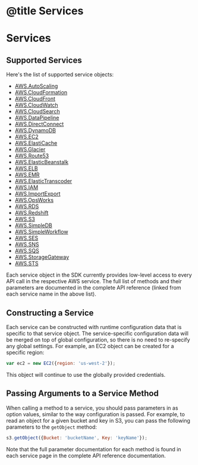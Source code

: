 # @title Services

# Services

## Supported Services

Here's the list of supported service objects:

* [AWS.AutoScaling](http://docs.amazonwebservices.com/AWSJavaScriptSDK/latest/frames.html#!http%3A//docs.amazonwebservices.com/AWSJavaScriptSDK/latest/AWS/AutoScaling.html)
* [AWS.CloudFormation](http://docs.amazonwebservices.com/AWSJavaScriptSDK/latest/frames.html#!http%3A//docs.amazonwebservices.com/AWSJavaScriptSDK/latest/AWS/CloudFormation.html)
* [AWS.CloudFront](http://docs.amazonwebservices.com/AWSJavaScriptSDK/latest/frames.html#!http%3A//docs.amazonwebservices.com/AWSJavaScriptSDK/latest/AWS/CloudFront.html)
* [AWS.CloudWatch](http://docs.amazonwebservices.com/AWSJavaScriptSDK/latest/frames.html#!http%3A//docs.amazonwebservices.com/AWSJavaScriptSDK/latest/AWS/CloudWatch.html)
* [AWS.CloudSearch](http://docs.amazonwebservices.com/AWSJavaScriptSDK/latest/frames.html#!http%3A//docs.amazonwebservices.com/AWSJavaScriptSDK/latest/AWS/CloudSearch.html)
* [AWS.DataPipeline](http://docs.amazonwebservices.com/AWSJavaScriptSDK/latest/frames.html#!http%3A//docs.amazonwebservices.com/AWSJavaScriptSDK/latest/AWS/DataPipeline.html)
* [AWS.DirectConnect](http://docs.amazonwebservices.com/AWSJavaScriptSDK/latest/frames.html#!http%3A//docs.amazonwebservices.com/AWSJavaScriptSDK/latest/AWS/DirectConnect.html)
* [AWS.DynamoDB](http://docs.amazonwebservices.com/AWSJavaScriptSDK/latest/frames.html#!http%3A//docs.amazonwebservices.com/AWSJavaScriptSDK/latest/AWS/DynamoDB.html)
* [AWS.EC2](http://docs.amazonwebservices.com/AWSJavaScriptSDK/latest/frames.html#!http%3A//docs.amazonwebservices.com/AWSJavaScriptSDK/latest/AWS/EC2.html)
* [AWS.ElastiCache](http://docs.amazonwebservices.com/AWSJavaScriptSDK/latest/frames.html#!http%3A//docs.amazonwebservices.com/AWSJavaScriptSDK/latest/AWS/ElastiCache.html)
* [AWS.Glacier](http://docs.amazonwebservices.com/AWSJavaScriptSDK/latest/frames.html#!http%3A//docs.amazonwebservices.com/AWSJavaScriptSDK/latest/AWS/Glacier.html)
* [AWS.Route53](http://docs.amazonwebservices.com/AWSJavaScriptSDK/latest/frames.html#!http%3A//docs.amazonwebservices.com/AWSJavaScriptSDK/latest/AWS/Route53.html)
* [AWS.ElasticBeanstalk](http://docs.amazonwebservices.com/AWSJavaScriptSDK/latest/frames.html#!http%3A//docs.amazonwebservices.com/AWSJavaScriptSDK/latest/AWS/ElasticBeanstalk.html)
* [AWS.ELB](http://docs.amazonwebservices.com/AWSJavaScriptSDK/latest/frames.html#!http%3A//docs.amazonwebservices.com/AWSJavaScriptSDK/latest/AWS/ELB.html)
* [AWS.EMR](http://docs.amazonwebservices.com/AWSJavaScriptSDK/latest/frames.html#!http%3A//docs.amazonwebservices.com/AWSJavaScriptSDK/latest/AWS/EMR.html)
* [AWS.ElasticTranscoder](http://docs.amazonwebservices.com/AWSJavaScriptSDK/latest/frames.html#!http%3A//docs.amazonwebservices.com/AWSJavaScriptSDK/latest/AWS/ElasticTranscoder.html)
* [AWS.IAM](http://docs.amazonwebservices.com/AWSJavaScriptSDK/latest/frames.html#!http%3A//docs.amazonwebservices.com/AWSJavaScriptSDK/latest/AWS/IAM.html)
* [AWS.ImportExport](http://docs.amazonwebservices.com/AWSJavaScriptSDK/latest/frames.html#!http%3A//docs.amazonwebservices.com/AWSJavaScriptSDK/latest/AWS/ImportExport.html)
* [AWS.OpsWorks](http://docs.amazonwebservices.com/AWSJavaScriptSDK/latest/frames.html#!http%3A//docs.amazonwebservices.com/AWSJavaScriptSDK/latest/AWS/OpsWorks.html)
* [AWS.RDS](http://docs.amazonwebservices.com/AWSJavaScriptSDK/latest/frames.html#!http%3A//docs.amazonwebservices.com/AWSJavaScriptSDK/latest/AWS/RDS.html)
* [AWS.Redshift](http://docs.amazonwebservices.com/AWSJavaScriptSDK/latest/frames.html#!http%3A//docs.amazonwebservices.com/AWSJavaScriptSDK/latest/AWS/Redshift.html)
* [AWS.S3](http://docs.amazonwebservices.com/AWSJavaScriptSDK/latest/frames.html#!http%3A//docs.amazonwebservices.com/AWSJavaScriptSDK/latest/AWS/S3.html)
* [AWS.SimpleDB](http://docs.amazonwebservices.com/AWSJavaScriptSDK/latest/frames.html#!http%3A//docs.amazonwebservices.com/AWSJavaScriptSDK/latest/AWS/SimpleDB.html)
* [AWS.SimpleWorkflow](http://docs.amazonwebservices.com/AWSJavaScriptSDK/latest/frames.html#!http%3A//docs.amazonwebservices.com/AWSJavaScriptSDK/latest/AWS/SimpleWorkflow.html)
* [AWS.SES](http://docs.amazonwebservices.com/AWSJavaScriptSDK/latest/frames.html#!http%3A//docs.amazonwebservices.com/AWSJavaScriptSDK/latest/AWS/SES.html)
* [AWS.SNS](http://docs.amazonwebservices.com/AWSJavaScriptSDK/latest/frames.html#!http%3A//docs.amazonwebservices.com/AWSJavaScriptSDK/latest/AWS/SNS.html)
* [AWS.SQS](http://docs.amazonwebservices.com/AWSJavaScriptSDK/latest/frames.html#!http%3A//docs.amazonwebservices.com/AWSJavaScriptSDK/latest/AWS/SQS.html)
* [AWS.StorageGateway](http://docs.amazonwebservices.com/AWSJavaScriptSDK/latest/frames.html#!http%3A//docs.amazonwebservices.com/AWSJavaScriptSDK/latest/AWS/StorageGateway.html)
* [AWS.STS](http://docs.amazonwebservices.com/AWSJavaScriptSDK/latest/frames.html#!http%3A//docs.amazonwebservices.com/AWSJavaScriptSDK/latest/AWS/STS.html)

Each service object in the SDK currently provides low-level access to every
API call in the respective AWS service. The full list of methods and their
parameters are documented in the complete API reference (linked from each
service name in the above list).

## Constructing a Service

Each service can be constructed with runtime configuration data that is
specific to that service object. The service-specific configuration data
will be merged on top of global configuration, so there is no need to
re-specify any global settings. For example, an EC2 object can be created
for a specific region:

```js
var ec2 = new EC2({region: 'us-west-2'});
```

This object will continue to use the globally provided credentials.

## Passing Arguments to a Service Method

When calling a method to a service, you should pass parameters in as
option values, similar to the way configuration is passed.
For example, to read an object for a given bucket and key in S3, you
can pass the following parameters to the `getObject` method:

```js
s3.getObject({Bucket: 'bucketName', Key: 'keyName'});
```

Note that the full parameter documentation for each method is found
in each service page in the complete API reference documentation.
